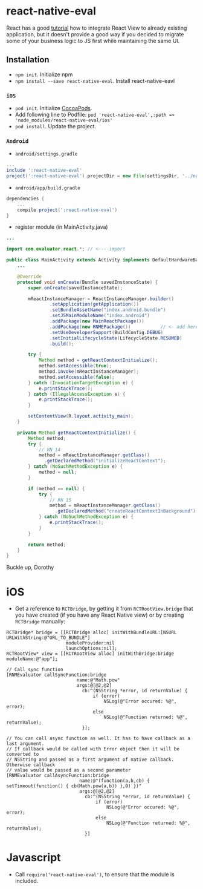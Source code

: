 # react-native-eval

React has a good [tutorial](http://facebook.github.io/react-native/docs/embedded-app-ios.html#content) how to integrate React View to already existing application, but it doesn't provide a good way if you decided to migrate some of your business logic to JS first while maintaining the same UI.

## Installation

* `npm init`. Initialize npm
* `npm install --save react-native-eval`. Install react-native-eavl

### `iOS`

*  `pod init`. Initialize [CocoaPods](https://cocoapods.org/).
*  Add following line to Podfile: `pod 'react-native-eval',:path => 'node_modules/react-native-eval/ios'`
*  `pod install`.  Update the project.

### `Android`

* `android/settings.gradle`

```gradle
...
include ':react-native-eval'
project(':react-native-eval').projectDir = new File(settingsDir, '../node_modules/react-native-eval/android')
```
* `android/app/build.gradle`

```gradle
dependencies {
	...
	compile project(':react-native-eval')
}
```

* register module (in MainActivity.java)

```java
...

import com.evaluator.react.*; // <--- import

public class MainActivity extends Activity implements DefaultHardwareBackBtnHandler {
	...

    @Override
    protected void onCreate(Bundle savedInstanceState) {
        super.onCreate(savedInstanceState);

        mReactInstanceManager = ReactInstanceManager.builder()
                .setApplication(getApplication())
                .setBundleAssetName("index.android.bundle")
                .setJSMainModuleName("index.android")
                .addPackage(new MainReactPackage())
                .addPackage(new RNMEPackage())           // <- add here
                .setUseDeveloperSupport(BuildConfig.DEBUG)
                .setInitialLifecycleState(LifecycleState.RESUMED)
                .build();

        try {
            Method method = getReactContextInitialize();
            method.setAccessible(true);
            method.invoke(mReactInstanceManager);
            method.setAccessible(false);
        } catch (InvocationTargetException e) {
            e.printStackTrace();
        } catch (IllegalAccessException e) {
            e.printStackTrace();
        }

        setContentView(R.layout.activity_main);
    }

    private Method getReactContextInitialize() {
        Method method;
        try {
            // RN 14
            method = mReactInstanceManager.getClass()
              .getDeclaredMethod("initializeReactContext");
        } catch (NoSuchMethodException e) {
            method = null;
        }

        if (method == null) {
            try {
                // RN 15
                method = mReactInstanceManager.getClass()
                  .getDeclaredMethod("createReactContextInBackground");
            } catch (NoSuchMethodException e) {
                e.printStackTrace();
            }
        }

        return method;
    }
}
```

Buckle up, Dorothy

# iOS

*  Get a reference to `RCTBridge`, by getting it from `RCTRootView.bridge` that you have created (if you have any React Native view) or by creating `RCTBridge` manually:

```objc
RCTBridge* bridge = [[RCTBridge alloc] initWithBundleURL:[NSURL URLWithString:@"URL_TO_BUNDLE"]
                      moduleProvider:nil
                      launchOptions:nil];
RCTRootView* view = [[RCTRootView alloc] initWithBridge:bridge moduleName:@"app"];

// Call sync function
[RNMEvaluator callSyncFunction:bridge
                          name:@"Math.pow"
                          args:@[@2,@2]
                            cb:^(NSString *error, id returnValue) {
                                if (error)
                                    NSLog(@"Error occured: %@", error);
                                else
                                    NSLog(@"Function returned: %@", returnValue);
                            }];

// You can call async function as well. It has to have callback as a last argument.
// If callback would be called with Error object then it will be converted to
// NSString and passed as a first argument of native callback. Otherwise callback
// value would be passed as a second parameter
[RNMEvaluator callAsyncFunction:bridge
                           name:@"(function(a,b,cb) { setTimeout(function() { cb(Math.pow(a,b)) },0) })"
                           args:@[@2,@2]
                             cb:^(NSString *error, id returnValue) {
                                 if (error)
                                     NSLog(@"Error occured: %@", error);
                                 else
                                     NSLog(@"Function returned: %@", returnValue);
                             }]
```


# Javascript

*  Call `require('react-native-eval')`, to ensure that the module is included.
